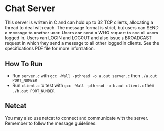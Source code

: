 # Chat Server

This server is written in C and can hold up to 32 TCP clients, allocating a thread to deal with each. The message format is strict, but users can SEND a message to another user. Users can send a WHO request to see all users logged in. Users can LOGIN and LOGOUT and also issue a BROADCAST request in which they send a message to all other logged in clients. See the specifications PDF file for more information.

## How To Run

* Run ```server.c``` with ```gcc -Wall -pthread -o a.out server.c``` then ```./a.out PORT_NUMBER```
* Run ```client.c``` to test with ```gcc -Wall -pthread -o b.out client.c``` then ```./b.out PORT_NUMBER```

## Netcat

You may also use netcat to connect and communicate with the server. Remember to follow the message guidelines.
